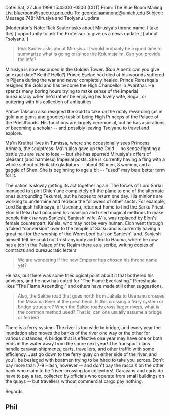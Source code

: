 Date: Sat, 27 Jun 1998 15:45:00 -0500 (CDT)From: The Blue Room Mailing List <blueroom@spectre.prin.edu>To: george.hammond@umich.eduSubject: Message 748: Mirusiya and Tsolyanu Update[Moderator's Note:  Rick Sauter asks about Mirusiya's throne name.  I take the][                   opportunity to ask the Professor to give us a news update ][                   about Tsolyanu.                                           ]>Rick Sauter asks about Mirusiya.  It would probably be a good time to >summarize what is going on since the Kolumejalim.  Can you provide the >info?Mirusiya is now esconced in the Golden Tower. (Bob Alberti: can you give anexact date? Keith? Hello?) Prince Eselne had died of his wounds suffered inPijjena during the war and never completely healed. Prince Rereshqalaresigned the Gold and has become the High Chancellor in Avanthar. He spendsmany boring hours trying to make sense of the Imperial bureaucracy whenhe'd rather be enjoying his lovely wife, Sogai, or puttering with hiscollection of antiquities.Prince Taksuru also resigned the Gold to take on the richly rewarding (asin gold and gems and goodies) task of being High Princeps of the Palace ofthe Priesthoods. His functions are largely ceremonial, but he hasaspirations of becoming a scholar -- and possibly leaving Tsolyanu totravel and explore.Ma'in Kruthai lives in Tumissa, where she occasionally sees PrincessArimala, the sculptress. Ma'in also gave up the Gold -- no sense fighting abattle you are *sure* to lose -- but she has spurned Mirusiya's offers ofpleasant (and harmless) Imperial posts. She is currently having a flingwith a whole school of Hirilakte gladiators -- about 30 men, 8 women, and agaggle of Shen. She is beginning to age a bit -- "used" may be a betterterm for it.The nation is slowly getting its act together again. The forces of LordSarku managed to spirit Dhich'une completely off the plane to one of thealternate ones surrounding Tekumel, but he hopes to return one day. Hisminions are working to undermine and replace the followers of other sects.For example, Lord Sanjesh hiKirisaya, of Usenanu, returned home to find theSarku Priest Elon hiTlelsu had occupied his mansion and used magicalmethods to make people think *he* was Sanjesh, Sanjesh' wife, A'is, wasreplaced by Elon's female counterpart, Ke'ela, who may not be very human.Elon went through a faked "conversion" over to the temple of Sarku and iscurrently having a great hall for the worship of the Worm Lord built onSanjesh' land. Sanjesh himself felt he could not trust anybody and fled toHauma, where he now has a job in the Palace of the Realm there as a scribe,writing copies of contracts and bureaucratic letters.>We are wondering if the new Emperor has chosen his throne name yet?He has, but there was some theological point about it that bothered hisadvisors, and he now has opted for "The Flame Everlasting." Rereshqalalikes "The Flame Ascending," and others have made still other suggestions.>Also, the Sakbe road that goes north from Jakalla to Usenanu crosses the>Mssuma River at the great bend. Is this crossing a ferry system or bridge>structure?  When the Sakbe roads cross larger rivers, what is the common>method used? That is, can one usually assume a bridge or ferries?There is a ferry system. The river is too wide to bridge, and every yearthe inundation also moves the banks of the river one way or the other forvarious distances, A bridge that is effective one year may have one or bothends in the water away from the shore next year! The transport clans handlecaravan shipments, carts, travellers, and other traffic with someefficiency. Just go down to the ferry quay on either side of the river, andyou'll be besieged with boatmen trying to be hired to take you across.Don't pay more than 7-9 Hlash, however -- and don't pay the rascals on theother bank who claim to be "river-crossing tax collectors!. Caravans andcarts do have to pay a tax, collected by officials who operate from smallbuildings on the quays -- but travellers without commercial cargo paynothing.Regards,Phil-----